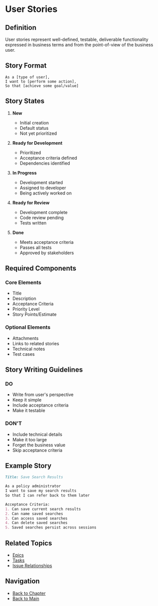 # User Stories

## Definition

User stories represent well-defined, testable, deliverable functionality expressed in business terms and from the point-of-view of the business user.

## Story Format

```
As a [type of user],
I want to [perform some action],
So that [achieve some goal/value]
```

## Story States

1. **New**
   - Initial creation
   - Default status
   - Not yet prioritized

2. **Ready for Development**
   - Prioritized
   - Acceptance criteria defined
   - Dependencies identified

3. **In Progress**
   - Development started
   - Assigned to developer
   - Being actively worked on

4. **Ready for Review**
   - Development complete
   - Code review pending
   - Tests written

5. **Done**
   - Meets acceptance criteria
   - Passes all tests
   - Approved by stakeholders

## Required Components

### Core Elements
- Title
- Description
- Acceptance Criteria
- Priority Level
- Story Points/Estimate

### Optional Elements
- Attachments
- Links to related stories
- Technical notes
- Test cases

## Story Writing Guidelines

### DO
- Write from user's perspective
- Keep it simple
- Include acceptance criteria
- Make it testable

### DON'T
- Include technical details
- Make it too large
- Forget the business value
- Skip acceptance criteria

## Example Story

```markdown
Title: Save Search Results

As a policy administrator
I want to save my search results
So that I can refer back to them later

Acceptance Criteria:
1. Can save current search results
2. Can name saved searches
3. Can access saved searches
4. Can delete saved searches
5. Saved searches persist across sessions
```

## Related Topics
- [Epics](epics.md)
- [Tasks](tasks.md)
- [Issue Relationships](relationships.md)

## Navigation
- [Back to Chapter](README.md)
- [Back to Main](../../README.md)
